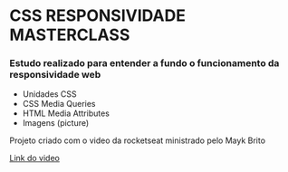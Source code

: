 # CSS RESPONSIVIDADE MASTERCLASS

### Estudo realizado para entender a fundo o funcionamento da responsividade web

* Unidades CSS
* CSS Media Queries
* HTML Media Attributes
* Imagens (picture)

Projeto criado com o video da rocketseat ministrado pelo Mayk Brito 

[Link do video](https://www.youtube.com/watch?v=H91DhKPjhPk)